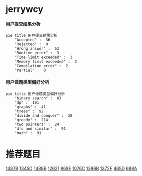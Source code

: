 # jerrywcy

<!-- tabs:start -->



#### **用户提交结果分析**

```mermaid
pie title 用户提交结果分析
    "Accepted" :  36
    "Rejected" :  0
    "Wrong answer" :  53
    "Runtime error" :  3
    "Time limit exceeded" :  3
    "Memory limit exceeded" :  2
    "Compilation error" :  2
    "Partial" :  0
```

#### **用户做题类型偏好分析**

```mermaid
pie title 用户做题类型偏好分析
    "binary search" :  83
    "dp" :  191
    "graphs" :  41
    "trees" :  92
    "divide and conquer" :  28
    "greedy" :  214
    "two pointers" :  24
    "dfs and similar" :  91
    "math" :  91
```



<!-- tabs:end -->
# 推荐题目
[1487B](https://codeforces.com/contest/1487/problem/B)
[1345D](https://codeforces.com/contest/1345/problem/D)
[1488B](https://codeforces.com/contest/1488/problem/B)
[12621](https://codeforces.com/contest/1262/problem/1)
[868F](https://codeforces.com/contest/868/problem/F)
[1076C](https://codeforces.com/contest/1076/problem/C)
[1386B](https://codeforces.com/contest/1386/problem/B)
[1372F](https://codeforces.com/contest/1372/problem/F)
[465D](https://codeforces.com/contest/465/problem/D)
[688A](https://codeforces.com/contest/688/problem/A)
